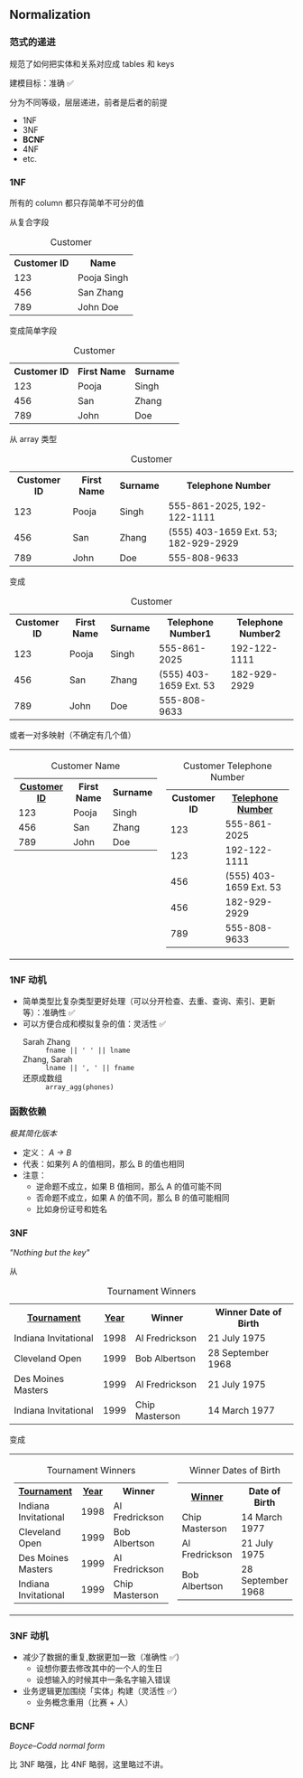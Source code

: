 ## Normalization


### 范式的递进

规范了如何把实体和关系对应成 tables 和 keys

建模目标：准确 ✅

分为不同等级，层层递进，前者是后者的前提

- 1NF
- 3NF
- **BCNF**
- 4NF
- etc.


### 1NF

所有的 column 都只存简单不可分的值


从复合字段

<table>
  <caption>Customer</caption>
  <tbody><tr>
  <th>Customer ID</th>
  <th>Name</th>
  </tr>
  <tr>
  <td>123</td>
  <td>Pooja Singh</td>
  </tr>
  <tr>
  <td>456</td>
  <td>San Zhang</td>
  </tr>
  <tr>
  <td>789</td>
  <td>John Doe</td>
  </tr>
  </tbody>
</table>

变成简单字段

<table>
  <caption>Customer</caption>
  <tbody><tr>
  <th>Customer ID</th>
  <th>First Name</th>
  <th>Surname</th>
  </tr>
  <tr>
  <td>123</td>
  <td>Pooja</td>
  <td>Singh</td>
  </tr>
  <tr>
  <td>456</td>
  <td>San</td>
  <td>Zhang</td>
  </tr>
  <tr>
  <td>789</td>
  <td>John</td>
  <td>Doe</td>
  </tr>
  </tbody>
</table>


从 array 类型

<table>
  <caption>Customer</caption>
  <tbody><tr>
  <th>Customer ID</th>
  <th>First Name</th>
  <th>Surname</th>
  <th>Telephone Number</th>
  </tr>
  <tr>
  <td>123</td>
  <td>Pooja</td>
  <td>Singh</td>
  <td>555-861-2025, 192-122-1111</td>
  </tr>
  <tr>
  <td>456</td>
  <td>San</td>
  <td>Zhang</td>
  <td>(555) 403-1659 Ext. 53; 182-929-2929</td>
  </tr>
  <tr>
  <td>789</td>
  <td>John</td>
  <td>Doe</td>
  <td>555-808-9633</td>
  </tr>
  </tbody>
</table>

变成

<table>
  <caption>Customer</caption>
  <tbody><tr>
  <th>Customer ID</th>
  <th>First Name</th>
  <th>Surname</th>
  <th>Telephone Number1</th>
  <th>Telephone Number2</th>
  </tr>
  <tr>
  <td>123</td>
  <td>Pooja</td>
  <td>Singh</td>
  <td>555-861-2025</td>
  <td>192-122-1111</td>
  </tr>
  <tr>
  <td>456</td>
  <td>San</td>
  <td>Zhang</td>
  <td>(555) 403-1659 Ext. 53</td>
  <td>182-929-2929</td>
  </tr>
  <tr>
  <td>789</td>
  <td>John</td>
  <td>Doe</td>
  <td>555-808-9633</td>
  <td></td>
  </tr>
  </tbody>
</table>


或者一对多映射（不确定有几个值）

<table>
  <tbody><tr>
  <td valign="top">
  <table class="wikitable">
  <caption>Customer Name</caption>
  <tbody><tr>
  <th><u>Customer ID</u></th>
  <th>First Name</th>
  <th>Surname</th>
  </tr>
  <tr>
  <td>123</td>
  <td>Pooja</td>
  <td>Singh</td>
  </tr>
  <tr>
  <td>456</td>
  <td>San</td>
  <td>Zhang</td>
  </tr>
  <tr>
  <td>789</td>
  <td>John</td>
  <td>Doe</td>
  </tr>
  </tbody></table>
  </td>
  <td valign="top">
  <table class="wikitable">
  <caption>Customer Telephone Number</caption>
  <tbody><tr>
  <th>Customer ID</th>
  <th><u>Telephone Number</u></th>
  </tr>
  <tr>
  <td>123</td>
  <td>555-861-2025</td>
  </tr>
  <tr>
  <td>123</td>
  <td>192-122-1111</td>
  </tr>
  <tr>
  <td>456</td>
  <td>(555) 403-1659 Ext. 53</td>
  </tr>
  <tr>
  <td>456</td>
  <td>182-929-2929</td>
  </tr>
  <tr>
  <td>789</td>
  <td>555-808-9633</td>
  </tr>
  </tbody></table>
  </td>
  </tr>
  </tbody>
</table>


### 1NF 动机

- 简单类型比复杂类型更好处理（可以分开检查、去重、查询、索引、更新等）：准确性 ✅
- 可以方便合成和模拟复杂的值：灵活性 ✅
  <dl>
    <dt>Sarah Zhang</dt>
    <dd><code>fname || ' ' || lname</code></dd>
    <dt>Zhang, Sarah</dt>
    <dd><code>lname || ', ' || fname</code></dd>
    <dt>还原成数组</dt>
    <dd><code>array_agg(phones)</code></dd>
  </dl>


### 函数依赖

*极其简化版本*

- 定义： *A → B*
- 代表：如果列 A 的值相同，那么 B 的值也相同
- 注意：
  - 逆命题不成立，如果 B 值相同，那么 A 的值可能不同
  - 否命题不成立，如果 A 的值不同，那么 B 的值可能相同
  - 比如身份证号和姓名


### 3NF

*"Nothing but the key"*


从

<table>
  <caption>Tournament Winners</caption>
  <tbody><tr>
  <th><u>Tournament</u></th>
  <th><u>Year</u></th>
  <th>Winner</th>
  <th>Winner Date of Birth</th>
  </tr>
  <tr>
  <td>Indiana Invitational</td>
  <td>1998</td>
  <td>Al Fredrickson</td>
  <td>21 July 1975</td>
  </tr>
  <tr>
  <td>Cleveland Open</td>
  <td>1999</td>
  <td>Bob Albertson</td>
  <td>28 September 1968</td>
  </tr>
  <tr>
  <td>Des Moines Masters</td>
  <td>1999</td>
  <td>Al Fredrickson</td>
  <td>21 July 1975</td>
  </tr>
  <tr>
  <td>Indiana Invitational</td>
  <td>1999</td>
  <td>Chip Masterson</td>
  <td>14 March 1977</td>
  </tr>
  </tbody>
</table>

变成

<table>
  <tbody>
  <tr>
  <td valign="top">
  <table class="wikitable">
  <caption>Tournament Winners</caption>
  <tbody><tr>
  <th><u>Tournament</u></th>
  <th><u>Year</u></th>
  <th>Winner</th>
  </tr>
  <tr>
  <td>Indiana Invitational</td>
  <td>1998</td>
  <td>Al Fredrickson</td>
  </tr>
  <tr>
  <td>Cleveland Open</td>
  <td>1999</td>
  <td>Bob Albertson</td>
  </tr>
  <tr>
  <td>Des Moines Masters</td>
  <td>1999</td>
  <td>Al Fredrickson</td>
  </tr>
  <tr>
  <td>Indiana Invitational</td>
  <td>1999</td>
  <td>Chip Masterson</td>
  </tr>
  </tbody></table>
  </td>
  <td valign="top">
  <table class="wikitable">
  <caption>Winner Dates of Birth</caption>
  <tbody><tr>
  <th><u>Winner</u></th>
  <th>Date of Birth</th>
  </tr>
  <tr>
  <td>Chip Masterson</td>
  <td>14 March 1977</td>
  </tr>
  <tr>
  <td>Al Fredrickson</td>
  <td>21 July 1975</td>
  </tr>
  <tr>
  <td>Bob Albertson</td>
  <td>28 September 1968</td>
  </tr>
  </tbody></table>
  </td>
  </tr>
  </tbody>
</table>


### 3NF 动机

- 减少了数据的重复,数据更加一致（准确性 ✅）
  - 设想你要去修改其中的一个人的生日
  - 设想输入的时候其中一条名字输入错误
- 业务逻辑更加围绕「实体」构建（灵活性 ✅）
  - 业务概念重用（比赛 + 人）



### BCNF

*Boyce–Codd normal form*

比 3NF 略强，比 4NF 略弱，这里略过不讲。
